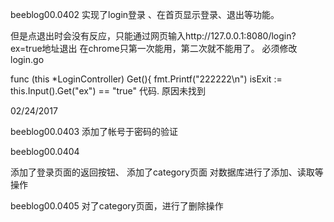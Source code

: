 beeblog00.0402
实现了login登录 、在首页显示登录、退出等功能。

但是点退出时会没有反应，只能通过网页输入http://127.0.0.1:8080/login?ex=true地址退出
在chrome只第一次能用，第二次就不能用了。
必须修改login.go

func (this *LoginController) Get(){
	fmt.Printf("222222\n")
	isExit := this.Input().Get("ex") == "true"
代码.
原因未找到

02/24/2017

beeblog00.0403
添加了帐号于密码的验证

beeblog00.0404

添加了登录页面的返回按钮、
添加了category页面
对数据库进行了添加、读取等操作

beeblog00.0405
对了category页面，进行了删除操作

